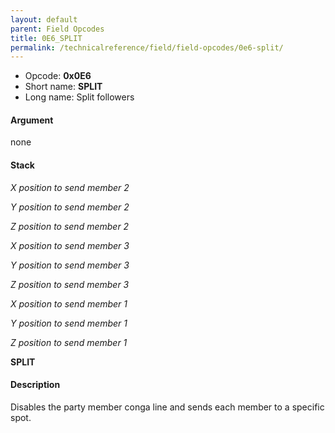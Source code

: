 ```yaml
---
layout: default
parent: Field Opcodes
title: 0E6_SPLIT
permalink: /technicalreference/field/field-opcodes/0e6-split/
---
```


-   Opcode: **0x0E6**
-   Short name: **SPLIT**
-   Long name: Split followers

#### Argument

none

#### Stack

  
*X position to send member 2*

*Y position to send member 2*

*Z position to send member 2*

*X position to send member 3*

*Y position to send member 3*

*Z position to send member 3*

*X position to send member 1*

*Y position to send member 1*

*Z position to send member 1*

**SPLIT**

#### Description

Disables the party member conga line and sends each member to a specific spot.

